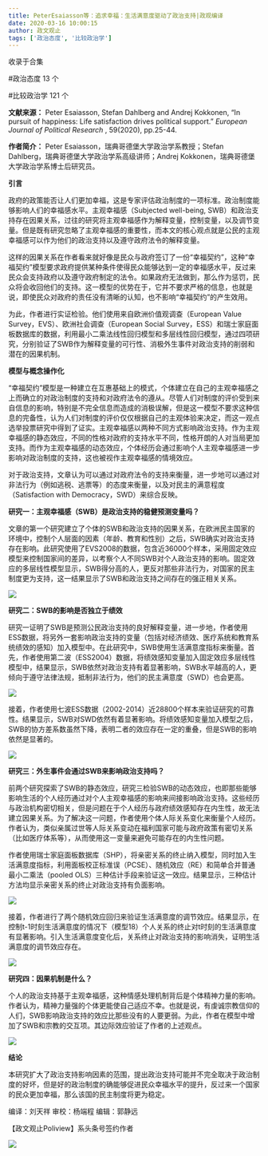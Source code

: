 ```yaml
---
title: PeterEsaiasson等：追求幸福：生活满意度驱动了政治支持|政观编译
date: 2020-03-16 10:00:15
author: 政文观止
tags: ['政治态度', '比较政治学']
---
```



收录于合集

#政治态度 13 个

#比较政治学 121 个

  

**文献来源：** Peter Esaiasson, Stefan Dahlberg and Andrej Kokkonen, “In pursuit of
happiness: Life satisfaction drives political support.” _European Journal of
Political Research_ , 59(2020), pp.25-44.

  

 **作者简介：** Peter Esaiasson，瑞典哥德堡大学政治学系教授；Stefan
Dahlberg，瑞典哥德堡大学政治学系高级讲师；Andrej Kokkonen，瑞典哥德堡大学政治学系博士后研究员。

  

  
  

  

  

  

 **引言**

  

政府的政策能否让人们更加幸福，这是专家评估政治制度的一项标准。政治制度能够影响人们的幸福感水平。主观幸福感（Subjected well-being,
SWB）和政治支持存在因果关系，过往的研究将主观幸福感作为解释变量，控制变量，以及调节变量。但是既有研究忽略了主观幸福感的重要性，而本文的核心观点就是公民的主观幸福感可以作为他们的政治支持以及遵守政府法令的解释变量。

  

这样的因果关系在作者看来就好像是民众与政府签订了一份“幸福契约”，这种“幸福契约”模型要求政府提供某种条件使得民众能够达到一定的幸福感水平，反过来民众会支持政府以及遵守政府制定的法令。如果政府无法做到，那么作为惩罚，民众将会收回他们的支持。这一模型的优势在于，它并不要求严格的信息，也就是说，即使民众对政府的责任没有清晰的认知，也不影响“幸福契约”的产生效用。

  

为此，作者进行实证检验。他们使用来自欧洲价值观调查（European Value Survey，EVS）、欧洲社会调查（European Social
Survey，ESS）和瑞士家庭面板数据库的数据，利用最小二乘法线性回归模型和多层线性回归模型，通过四项研究，分别验证了SWB作为解释变量的可行性、消极外生事件对政治支持的削弱和潜在的因果机制。

  

  

 **模型与概念操作化**

  

“幸福契约”模型是一种建立在互惠基础上的模式，个体建立在自己的主观幸福感之上而确立的对政治制度的支持和对政府法令的遵从。尽管人们对制度的评价受到来自信息的影响，特别是不完全信息而造成的消极误解，但是这一模型不要求这种信息的完备性，认为人们对制度的评价仅仅根据自己的主观体验来决定，而这一观点选举投票研究中得到了证实。主观幸福感以两种不同方式影响政治支持。作为主观幸福感的静态效应，不同的性格对政府的支持水平不同，性格开朗的人对当局更加支持。而作为主观幸福感的动态效应，个体经历会通过影响个人主观幸福感进一步影响对政治制度的支持，这也被视作主观幸福感的情境效应。

  

对于政治支持，文章认为可以通过对政府法令的支持来衡量，进一步地可以通过对非法行为（例如逃税、逃票等）的态度来衡量，以及对民主的满意程度（Satisfaction
with Democracy，SWD）来综合反映。

  

  

 **研究一：主观幸福感（SWB）是政治支持的稳健预测变量吗？**

  

文章的第一个研究建立了个体的SWB和政治支持的因果关系，在欧洲民主国家的环境中，控制个人层面的因素（年龄、教育和性别）之后，SWB确实对政治支持存在影响。此研究使用了EVS2008的数据，包含近36000个样本，采用固定效应模型来控制国家间的差异，以考察个人不同SWB对个人政治支持的影响。固定效应的多层线性模型显示，SWB得分高的人，更反对那些非法行为，对国家的民主制度更为支持，这一结果显示了SWB和政治支持之间存在的强正相关关系。

![](/images/329/2.png)  
  

 **研究二：SWB的影响是否独立于绩效**

  

研究一证明了SWB是预测公民政治支持的良好解释变量，进一步地，作者使用ESS数据，将另外一套影响政治支持的变量（包括对经济绩效、医疗系统和教育系统绩效的感知）加入模型中。在此研究中，SWB使用生活满意度指标来衡量。首先，作者使用第二波（ESS2004）数据，将绩效感知变量加入固定效应多层线性模型中，结果显示，SWB依然对政治支持有着显著影响，SWB水平越高的人，更倾向于遵守法律法规，抵制非法行为，他们的民主满意度（SWD）也会更高。

![](/images/329/3.png)

接着，作者使用七波ESS数据（2002-2014）近28800个样本来验证研究的可靠性。结果显示，SWB对SWD依然有着显著影响。将绩效感知变量加入模型之后，SWB的协方差系数虽然下降，表明二者的效应存在一定的重叠，但是SWB的影响依然是显著的。

![](/images/329/4.png)  
  

 **研究三：外生事件会通过SWB来影响政治支持吗？**

  

前两个研究探索了SWB的静态效应，研究三检验SWB的动态效应，也即那些能够影响生活的个人经历通过对个人主观幸福感的影响来间接影响政治支持。这些经历与政治机构密切相关，但是问题在于个人经历与政府绩效感知存在内生性，故无法建立因果关系。为了解决这一问题，作者使用个体人际关系变化来衡量个人经历。作者认为，类似亲属过世等人际关系变动在福利国家可能与政府政策有密切关系（比如医疗体系等），从而使用这一变量来避免可能存在的内生性问题。

  

作者使用瑞士家庭面板数据库（SHP），将亲密关系的终止纳入模型，同时加入生活满意度指标，利用面板校正标准误（PCSE）、随机效应（RE）和简单合并普通最小二乘法（pooled
OLS）三种估计手段来验证这一效应。结果显示，三种估计方法均显示亲密关系的终止对政治支持有负面影响。

![](/images/329/5.png)

接着，作者进行了两个随机效应回归来验证生活满意度的调节效应。结果显示，在控制t-1时刻生活满意度的情况下（模型18）个人关系的终止对t时刻的生活满意度有显著影响。引入生活满意度变化后，关系终止对政治支持的影响消失，证明生活满意度的调节效应存在。

![](/images/329/6.png)

  

  

 **研究四：因果机制是什么？**  

  

个人的政治支持基于主观幸福感，这种情感处理机制背后是个体精神力量的影响。作者认为，精神力量强的个体更能使自己适应不幸。也就是说，有虔诚宗教信仰的人们，SWB影响政治支持的效应比那些没有的人要更弱。为此，作者在模型中增加了SWB和宗教的交互项。其边际效应验证了作者的上述观点。

![](/images/329/7.png)

  

  

 **结论**

  

本研究扩大了政治支持影响因素的范围，提出政治支持可能并不完全取决于政治制度的好坏，但是好的政治制度的确能够促进民众幸福水平的提升，反过来一个国家的民众更加幸福，那么该国的民主制度将更为稳定。

  

编译：刘天祥 审校：杨端程 编辑：郭静远

【政文观止Poliview】系头条号签约作者

  

![](/images/329/8.jpeg)

  

